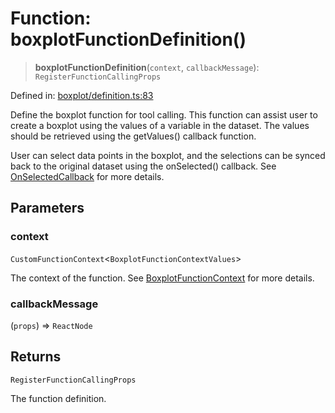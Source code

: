 # Function: boxplotFunctionDefinition()

> **boxplotFunctionDefinition**(`context`, `callbackMessage`): `RegisterFunctionCallingProps`

Defined in: [boxplot/definition.ts:83](https://github.com/GeoDaCenter/openassistant/blob/2a93b5036fdb3a9355cf5403bdecfb2525f1d8b3/packages/echarts/src/boxplot/definition.ts#L83)

Define the boxplot function for tool calling. This function can assist user to create a boxplot using the values of a variable in the dataset.
The values should be retrieved using the getValues() callback function.

User can select data points in the boxplot, and the selections can be synced back to the original dataset using the onSelected() callback.
See [OnSelectedCallback](../type-aliases/OnSelectedCallback.md) for more details.

## Parameters

### context

`CustomFunctionContext`\<`BoxplotFunctionContextValues`\>

The context of the function. See [BoxplotFunctionContext](../type-aliases/BoxplotFunctionContext.md) for more details.

### callbackMessage

(`props`) => `ReactNode`

## Returns

`RegisterFunctionCallingProps`

The function definition.

